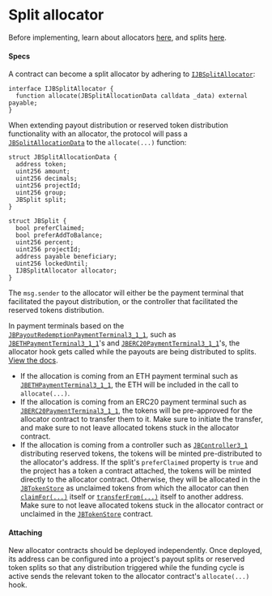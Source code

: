 # Split allocator

Before implementing, learn about allocators [here](/docs/v4/deprecated/v3/learn/glossary/split-allocator.md), and splits [here](/docs/v4/deprecated/v3/learn/glossary/splits.md).

#### Specs

A contract can become a split allocator by adhering to [`IJBSplitAllocator`](/docs/v4/deprecated/v3/api/interfaces/ijbsplitallocator.md):

```
interface IJBSplitAllocator {
  function allocate(JBSplitAllocationData calldata _data) external payable;
}
```

When extending payout distribution or reserved token distribution functionality with an allocator, the protocol will pass a [`JBSplitAllocationData`](/docs/v4/deprecated/v3/api/data-structures/jbsplitallocationdata.md) to the `allocate(...)` function:

```
struct JBSplitAllocationData {
  address token;
  uint256 amount;
  uint256 decimals;
  uint256 projectId;
  uint256 group;
  JBSplit split;
}
```

```
struct JBSplit {
  bool preferClaimed;
  bool preferAddToBalance;
  uint256 percent;
  uint256 projectId;
  address payable beneficiary;
  uint256 lockedUntil;
  IJBSplitAllocator allocator;
}
```

The `msg.sender` to the allocator will either be the payment terminal that facilitated the payout distribution, or the controller that facilitated the reserved tokens distribution.

In payment terminals based on the [`JBPayoutRedemptionPaymentTerminal3_1_1`](/docs/v4/deprecated/v3/api/contracts/or-payment-terminals/or-abstract/jbpayoutredemptionpaymentterminal3_1_1.md), such as [`JBETHPaymentTerminal3_1_1`](/docs/v4/deprecated/v3/api/contracts/or-payment-terminals/jbethpaymentterminal3_1_1.md)'s and [`JBERC20PaymentTerminal3_1_1`](/docs/v4/deprecated/v3/api/contracts/or-payment-terminals/jberc20paymentterminal3_1_1.md)'s, the allocator hook gets called while the payouts are being distributed to splits. [View the docs](/docs/v4/deprecated/v3/api/contracts/or-payment-terminals/or-abstract/jbpayoutredemptionpaymentterminal3_1.md#_distributetopayoutsplitsof).

* If the allocation is coming from an ETH payment terminal such as [`JBETHPaymentTerminal3_1_1`](/docs/v4/deprecated/v3/api/contracts/or-payment-terminals/jbethpaymentterminal3_1_1.md), the ETH will be included in the call to `allocate(...)`.
* If the allocation is coming from an ERC20 payment terminal such as [`JBERC20PaymentTerminal3_1_1`](/docs/v4/deprecated/v3/api/contracts/or-payment-terminals/jberc20paymentterminal3_1_1.md), the tokens will be pre-approved for the allocator contract to transfer them to it. Make sure to initiate the transfer, and make sure to not leave allocated tokens stuck in the allocator contract.
* If the allocation is coming from a controller such as [`JBController3_1`](/docs/v4/deprecated/v3/api/contracts/or-controllers/jbcontroller3_1.md) distributing reserved tokens, the tokens will be minted pre-distributed to the allocator's address. If the split's `preferClaimed` property is `true` and the project has a token a contract attached, the tokens will be minted directly to the allocator contract. Otherwise, they will be allocated in the  [`JBTokenStore`](/docs/v4/deprecated/v3/api/contracts/jbtokenstore/README.md) as unclaimed tokens from which the allocator can then [`claimFor(...)`](/docs/v4/deprecated/v3/api/contracts/jbtokenstore/write/claimfor.md) itself or [`transferFrom(...)`](/docs/v4/deprecated/v3/api/contracts/jbtokenstore/write/transferfrom.md) itself to another address. Make sure to not leave allocated tokens stuck in the allocator contract or unclaimed in the [`JBTokenStore`](/docs/v4/deprecated/v3/api/contracts/jbtokenstore/README.md) contract.

#### Attaching

New allocator contracts should be deployed independently. Once deployed, its address can be configured into a project's payout splits or reserved token splits so that any distribution triggered while the funding cycle is active sends the relevant token to the allocator contract's `allocate(...)` hook.
